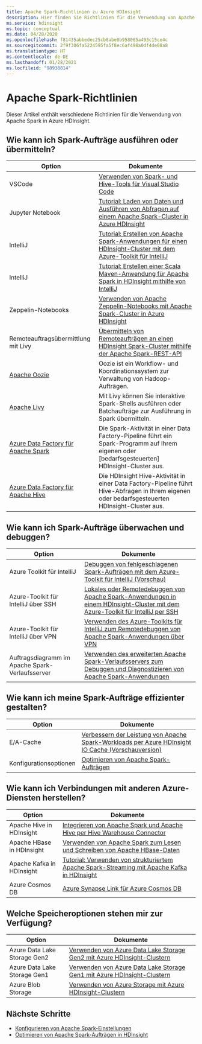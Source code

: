 ```yaml
---
title: Apache Spark-Richtlinien zu Azure HDInsight
description: Hier finden Sie Richtlinien für die Verwendung von Apache Spark in Azure HDInsight.
ms.service: hdinsight
ms.topic: conceptual
ms.date: 04/28/2020
ms.openlocfilehash: f81435abbedec25cb8abe0b958065a493c15ce4c
ms.sourcegitcommit: 2f9f306fa5224595fa5f8ec6af498a0df4de08a8
ms.translationtype: HT
ms.contentlocale: de-DE
ms.lasthandoff: 01/28/2021
ms.locfileid: "98938814"
---
```

# <a name="apache-spark-guidelines"></a>Apache Spark-Richtlinien

Dieser Artikel enthält verschiedene Richtlinien für die Verwendung von Apache Spark in Azure HDInsight.

## <a name="how-do-i-run-or-submit-spark-jobs"></a>Wie kann ich Spark-Aufträge ausführen oder übermitteln?

| Option | Dokumente |
|---|---|
| VSCode | [Verwenden von Spark- und Hive-Tools für Visual Studio Code](../hdinsight-for-vscode.md) |
| Jupyter Notebook | [Tutorial: Laden von Daten und Ausführen von Abfragen auf einem Apache Spark-Cluster in Azure HDInsight](./apache-spark-load-data-run-query.md) |
| IntelliJ | [Tutorial: Erstellen von Apache Spark-Anwendungen für einen HDInsight-Cluster mit dem Azure-Toolkit für IntelliJ](./apache-spark-intellij-tool-plugin.md) |
| IntelliJ | [Tutorial: Erstellen einer Scala Maven-Anwendung für Apache Spark in HDInsight mithilfe von IntelliJ](./apache-spark-create-standalone-application.md) |
| Zeppelin-Notebooks | [Verwenden von Apache Zeppelin-Notebooks mit Apache Spark-Cluster in Azure HDInsight](./apache-spark-zeppelin-notebook.md) |
| Remoteauftragsübermittlung mit Livy | [Übermitteln von Remoteaufträgen an einen HDInsight Spark-Cluster mithilfe der Apache Spark-REST-API](./apache-spark-livy-rest-interface.md) |
|[Apache Oozie](../hdinsight-use-oozie-linux-mac.md)|Oozie ist ein Workflow- und Koordinationssystem zur Verwaltung von Hadoop-Aufträgen.|
|[Apache Livy](./apache-spark-livy-rest-interface.md)|Mit Livy können Sie interaktive Spark-Shells ausführen oder Batchaufträge zur Ausführung in Spark übermitteln.|
|[Azure Data Factory für Apache Spark](../../data-factory/transform-data-using-spark.md)|Die Spark-Aktivität in einer Data Factory-Pipeline führt ein Spark-Programm auf Ihrem eigenen oder [bedarfsgesteuerten] HDInsight-Cluster aus.|
|[Azure Data Factory für Apache Hive](../../data-factory/transform-data-using-hadoop-hive.md)|Die HDInsight Hive-Aktivität in einer Data Factory-Pipeline führt Hive-Abfragen in Ihrem eigenen oder bedarfsgesteuerten HDInsight-Cluster aus.|

## <a name="how-do-i-monitor-and-debug-spark-jobs"></a>Wie kann ich Spark-Aufträge überwachen und debuggen?

| Option | Dokumente |
|---|---|
| Azure Toolkit für IntelliJ | [Debuggen von fehlgeschlagenen Spark-Aufträgen mit dem Azure-Toolkit für IntelliJ (Vorschau)](apache-spark-intellij-tool-failure-debug.md) |
| Azure-Toolkit für IntelliJ über SSH | [Lokales oder Remotedebuggen von Apache Spark-Anwendungen in einem HDInsight-Cluster mit dem Azure-Toolkit für IntelliJ per SSH](apache-spark-intellij-tool-debug-remotely-through-ssh.md) |
| Azure-Toolkit für IntelliJ über VPN | [Verwenden des Azure-Toolkits für IntelliJ zum Remotedebuggen von Apache Spark-Anwendungen über VPN](apache-spark-intellij-tool-plugin-debug-jobs-remotely.md) |
| Auftragsdiagramm im Apache Spark-Verlaufsserver | [Verwenden des erweiterten Apache Spark-Verlaufsservers zum Debuggen und Diagnostizieren von Apache Spark-Anwendungen](./apache-azure-spark-history-server.md) |

## <a name="how-do-i-make-my-spark-jobs-run-more-efficiently"></a>Wie kann ich meine Spark-Aufträge effizienter gestalten?

| Option | Dokumente |
|---|---|
| E/A-Cache | [Verbessern der Leistung von Apache Spark-Workloads per Azure HDInsight IO Cache (Vorschauversion)](./apache-spark-improve-performance-iocache.md) |
| Konfigurationsoptionen | [Optimieren von Apache Spark-Aufträgen](./apache-spark-perf.md) |

## <a name="how-do-i-connect-to-other-azure-services"></a>Wie kann ich Verbindungen mit anderen Azure-Diensten herstellen?

| Option | Dokumente |
|---|---|
| Apache Hive in HDInsight | [Integrieren von Apache Spark und Apache Hive per Hive Warehouse Connector](../interactive-query/apache-hive-warehouse-connector.md) |
| Apache HBase in HDInsight | [Verwenden von Apache Spark zum Lesen und Schreiben von Apache HBase-Daten](../hdinsight-using-spark-query-hbase.md) |
| Apache Kafka in HDInsight | [Tutorial: Verwenden von strukturiertem Apache Spark-Streaming mit Apache Kafka in HDInsight](../hdinsight-apache-kafka-spark-structured-streaming.md) |
| Azure Cosmos DB | [Azure Synapse Link für Azure Cosmos DB](../../cosmos-db/synapse-link.md) |

## <a name="what-are-my-storage-options"></a>Welche Speicheroptionen stehen mir zur Verfügung?

| Option | Dokumente |
|---|---|
| Azure Data Lake Storage Gen2 | [Verwenden von Azure Data Lake Storage Gen2 mit Azure HDInsight-Clustern](../hdinsight-hadoop-use-data-lake-storage-gen2.md) |
| Azure Data Lake Storage Gen1 | [Verwenden von Azure Data Lake Storage Gen1 mit Azure HDInsight-Clustern](../hdinsight-hadoop-use-data-lake-storage-gen1.md) |
| Azure Blob Storage | [Verwenden von Azure Storage mit Azure HDInsight-Clustern](../hdinsight-hadoop-use-blob-storage.md) |

## <a name="next-steps"></a>Nächste Schritte

* [Konfigurieren von Apache Spark-Einstellungen](apache-spark-settings.md)
* [Optimieren von Apache Spark-Aufträgen in HDInsight](apache-spark-perf.md)
